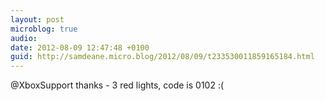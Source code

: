 ```yaml
---
layout: post
microblog: true
audio: 
date: 2012-08-09 12:47:48 +0100
guid: http://samdeane.micro.blog/2012/08/09/t233530011859165184.html
---
```

@XboxSupport thanks - 3 red lights, code is 0102 :(
